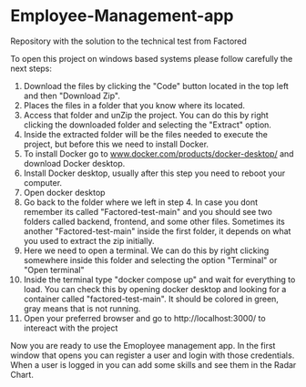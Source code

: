 # Employee-Management-app
Repository with the solution to the technical test from Factored

To open this project on windows based systems please follow carefully the next steps:

1. Download the files by clicking the "Code" button located in the top left and then "Download Zip".
2. Places the files in a folder that you know where its located.
3. Access that folder and unZip the project. You can do this by right clicking the downloaded folder and selecting the "Extract" option.
4. Inside the extracted folder will be the files needed to execute the project, but before this we need to install Docker.
5. To install Docker go to www.docker.com/products/docker-desktop/ and download Docker desktop.
6. Install Docker desktop, usually after this step you need to reboot your computer.
7. Open docker desktop
8. Go back to the folder where we left in step 4. In case you dont remember its called "Factored-test-main" and you should see two folders called backend, frontend, and some other files. Sometimes its another "Factored-test-main" inside the first folder, it depends on what you used to extract the zip initially.
9. Here we need to open a terminal. We can do this by right clicking somewhere inside this folder and selecting the option "Terminal" or "Open terminal"
10. Inside the terminal type "docker compose up" and wait for everything to load. You can check this by opening docker desktop and looking for a container called "factored-test-main". It should be colored in green,  gray means that is not running.
11. Open your preferred browser and go to http://localhost:3000/ to intereact with the project

Now you are ready to use the Emoployee management app. In the first window that opens you can register a user and login with those credentials. When a user is logged in you can add some skills and see them in the Radar Chart.
